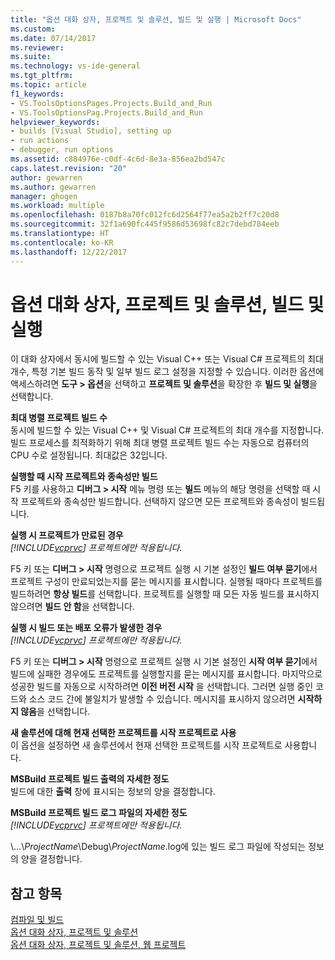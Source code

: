 ```yaml
---
title: "옵션 대화 상자, 프로젝트 및 솔루션, 빌드 및 실행 | Microsoft Docs"
ms.custom: 
ms.date: 07/14/2017
ms.reviewer: 
ms.suite: 
ms.technology: vs-ide-general
ms.tgt_pltfrm: 
ms.topic: article
f1_keywords:
- VS.ToolsOptionsPages.Projects.Build_and_Run
- VS.ToolsOptionsPag.Projects.Build_and_Run
helpviewer_keywords:
- builds [Visual Studio], setting up
- run actions
- debugger, run options
ms.assetid: c884976e-c0df-4c6d-8e3a-856ea2bd547c
caps.latest.revision: "20"
author: gewarren
ms.author: gewarren
manager: ghogen
ms.workload: multiple
ms.openlocfilehash: 0187b8a70fc012fc6d2564f77ea5a2b2ff7c20d8
ms.sourcegitcommit: 32f1a690fc445f9586d53698fc82c7debd784eeb
ms.translationtype: HT
ms.contentlocale: ko-KR
ms.lasthandoff: 12/22/2017
---
```

# <a name="options-dialog-box--projects-and-solutions-build-and-run"></a>옵션 대화 상자, 프로젝트 및 솔루션, 빌드 및 실행

이 대화 상자에서 동시에 빌드할 수 있는 Visual C++ 또는 Visual C# 프로젝트의 최대 개수, 특정 기본 빌드 동작 및 일부 빌드 로그 설정을 지정할 수 있습니다. 이러한 옵션에 액세스하려면 **도구 > 옵션**을 선택하고 **프로젝트 및 솔루션**을 확장한 후 **빌드 및 실행**을 선택합니다.
  
**최대 병렬 프로젝트 빌드 수**  
동시에 빌드할 수 있는 Visual C++ 및 Visual C# 프로젝트의 최대 개수를 지정합니다. 빌드 프로세스를 최적화하기 위해 최대 병렬 프로젝트 빌드 수는 자동으로 컴퓨터의 CPU 수로 설정됩니다. 최대값은 32입니다.  

**실행할 때 시작 프로젝트와 종속성만 빌드**  
F5 키를 사용하고 **디버그 > 시작** 메뉴 명령 또는 **빌드** 메뉴의 해당 명령을 선택할 때 시작 프로젝트와 종속성만 빌드합니다. 선택하지 않으면 모든 프로젝트와 종속성이 빌드됩니다. 

**실행 시 프로젝트가 만료된 경우**  
*[!INCLUDE[vcprvc](../../code-quality/includes/vcprvc_md.md)] 프로젝트에만 적용됩니다.*

F5 키 또는 **디버그 > 시작** 명령으로 프로젝트 실행 시 기본 설정인 **빌드 여부 묻기**에서 프로젝트 구성이 만료되었는지를 묻는 메시지를 표시합니다. 실행될 때마다 프로젝트를 빌드하려면 **항상 빌드**를 선택합니다. 프로젝트를 실행할 때 모든 자동 빌드를 표시하지 않으려면 **빌드 안 함**을 선택합니다.

**실행 시 빌드 또는 배포 오류가 발생한 경우**  
*[!INCLUDE[vcprvc](../../code-quality/includes/vcprvc_md.md)] 프로젝트에만 적용됩니다.*

F5 키 또는 **디버그 > 시작** 명령으로 프로젝트 실행 시 기본 설정인 **시작 여부 묻기**에서 빌드에 실패한 경우에도 프로젝트를 실행할지를 묻는 메시지를 표시합니다. 마지막으로 성공한 빌드를 자동으로 시작하려면 **이전 버전 시작** 을 선택합니다. 그러면 실행 중인 코드와 소스 코드 간에 불일치가 발생할 수 있습니다. 메시지를 표시하지 않으려면 **시작하지 않음**을 선택합니다.

**새 솔루션에 대해 현재 선택한 프로젝트를 시작 프로젝트로 사용**  
이 옵션을 설정하면 새 솔루션에서 현재 선택한 프로젝트를 시작 프로젝트로 사용합니다.  

**MSBuild 프로젝트 빌드 출력의 자세한 정도**  
빌드에 대한 **출력** 창에 표시되는 정보의 양을 결정합니다.  

**MSBuild 프로젝트 빌드 로그 파일의 자세한 정도**  
*[!INCLUDE[vcprvc](../../code-quality/includes/vcprvc_md.md)] 프로젝트에만 적용됩니다.*

\\...\\*ProjectName*\Debug\\*ProjectName*.log에 있는 빌드 로그 파일에 작성되는 정보의 양을 결정합니다.  

## <a name="see-also"></a>참고 항목  
[컴파일 및 빌드](../../ide/compiling-and-building-in-visual-studio.md)  
[옵션 대화 상자, 프로젝트 및 솔루션](projects-and-solutions-options-dialog-box.md)  
[옵션 대화 상자, 프로젝트 및 솔루션, 웹 프로젝트](options-dialog-box-projects-and-solutions-web-projects.md)